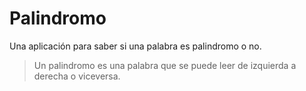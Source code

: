 # Palindromo

Una aplicación para saber si una palabra es palindromo o no.

> Un palindromo es una palabra que se puede leer de izquierda a derecha o viceversa.



